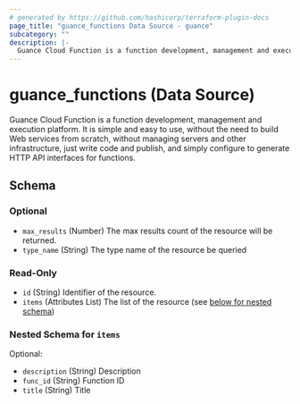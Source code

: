 ```yaml
---
# generated by https://github.com/hashicorp/terraform-plugin-docs
page_title: "guance_functions Data Source - guance"
subcategory: ""
description: |-
  Guance Cloud Function is a function development, management and execution platform. It is simple and easy to use, without the need to build Web services from scratch, without managing servers and other infrastructure, just write code and publish, and simply configure to generate HTTP API interfaces for functions.
---
```


# guance_functions (Data Source)

Guance Cloud Function is a function development, management and execution platform. It is simple and easy to use, without the need to build Web services from scratch, without managing servers and other infrastructure, just write code and publish, and simply configure to generate HTTP API interfaces for functions.



<!-- schema generated by tfplugindocs -->
## Schema

### Optional

- `max_results` (Number) The max results count of the resource will be returned.
- `type_name` (String) The type name of the resource be queried

### Read-Only

- `id` (String) Identifier of the resource.
- `items` (Attributes List) The list of the resource (see [below for nested schema](#nestedatt--items))

<a id="nestedatt--items"></a>
### Nested Schema for `items`

Optional:

- `description` (String) Description
- `func_id` (String) Function ID
- `title` (String) Title


